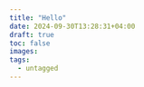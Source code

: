 ```yaml
---
title: "Hello"
date: 2024-09-30T13:28:31+04:00
draft: true
toc: false
images:
tags:
  - untagged
---
```



